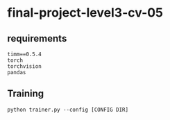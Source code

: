 # final-project-level3-cv-05

## requirements
```
timm==0.5.4
torch
torchvision
pandas
```

## Training
```
python trainer.py --config [CONFIG DIR]
```